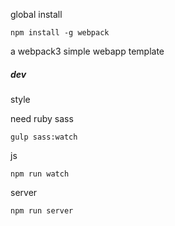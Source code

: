 global install

```
npm install -g webpack
```

a webpack3 simple webapp template


##### dev

style

need ruby sass

```
gulp sass:watch

```

js

```
npm run watch

```

server
```
npm run server
```

